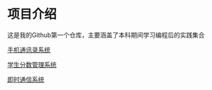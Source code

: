 # 项目介绍

这是我的Github第一个仓库，主要涵盖了本科期间学习编程后的实践集合

[手机通讯录系统](https://github.com/ROBINwan999/RobinFirst-XXX/tree/main/ContactsSystem)

[学生分数管理系统](https://github.com/ROBINwan999/RobinFirst-XXX/tree/main/StudentMarkAnalysisSystem)

[即时通信系统](https://github.com/ROBINwan999/RobinFirst-XXX/tree/main/RealtimeChatSystem)

